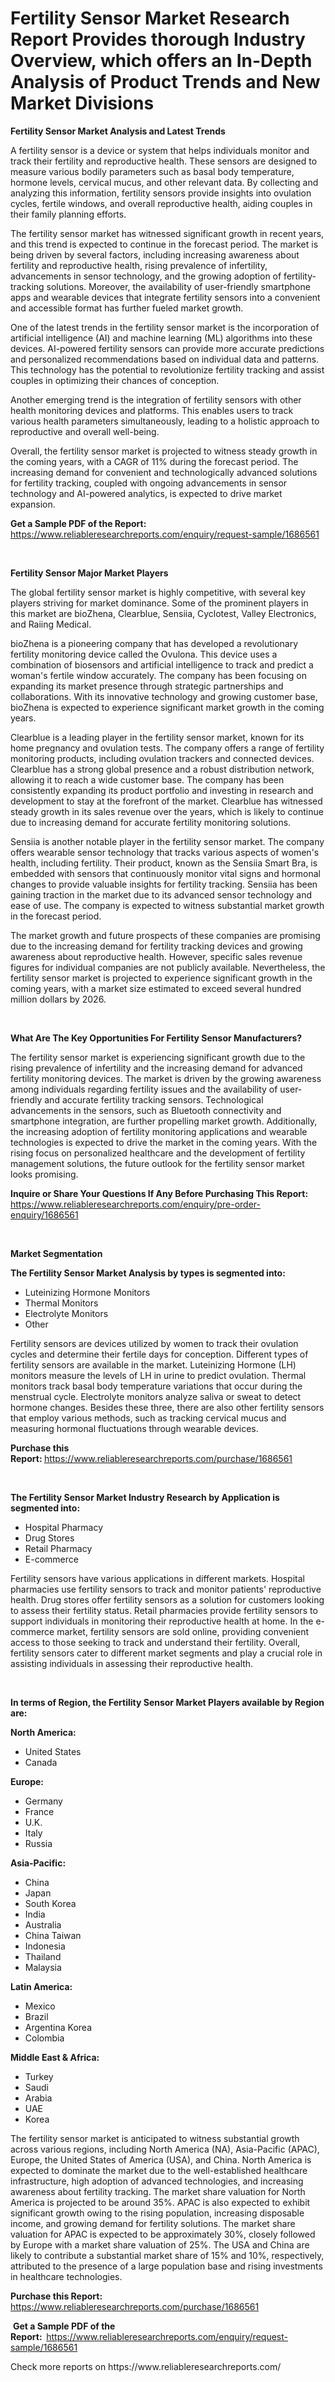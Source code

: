 <p><h1>Fertility Sensor Market Research Report Provides thorough Industry Overview, which offers an In-Depth Analysis of Product Trends and New Market Divisions</h1></p><p><strong>Fertility Sensor Market Analysis and Latest Trends</strong></p>
<p><p>A fertility sensor is a device or system that helps individuals monitor and track their fertility and reproductive health. These sensors are designed to measure various bodily parameters such as basal body temperature, hormone levels, cervical mucus, and other relevant data. By collecting and analyzing this information, fertility sensors provide insights into ovulation cycles, fertile windows, and overall reproductive health, aiding couples in their family planning efforts.</p><p>The fertility sensor market has witnessed significant growth in recent years, and this trend is expected to continue in the forecast period. The market is being driven by several factors, including increasing awareness about fertility and reproductive health, rising prevalence of infertility, advancements in sensor technology, and the growing adoption of fertility-tracking solutions. Moreover, the availability of user-friendly smartphone apps and wearable devices that integrate fertility sensors into a convenient and accessible format has further fueled market growth.</p><p>One of the latest trends in the fertility sensor market is the incorporation of artificial intelligence (AI) and machine learning (ML) algorithms into these devices. AI-powered fertility sensors can provide more accurate predictions and personalized recommendations based on individual data and patterns. This technology has the potential to revolutionize fertility tracking and assist couples in optimizing their chances of conception.</p><p>Another emerging trend is the integration of fertility sensors with other health monitoring devices and platforms. This enables users to track various health parameters simultaneously, leading to a holistic approach to reproductive and overall well-being.</p><p>Overall, the fertility sensor market is projected to witness steady growth in the coming years, with a CAGR of 11% during the forecast period. The increasing demand for convenient and technologically advanced solutions for fertility tracking, coupled with ongoing advancements in sensor technology and AI-powered analytics, is expected to drive market expansion.</p></p>
<p><strong>Get a Sample PDF of the Report:&nbsp;</strong> <a href="https://www.reliableresearchreports.com/enquiry/request-sample/1686561">https://www.reliableresearchreports.com/enquiry/request-sample/1686561</a></p>
<p>&nbsp;</p>
<p><strong>Fertility Sensor Major Market Players</strong></p>
<p><p>The global fertility sensor market is highly competitive, with several key players striving for market dominance. Some of the prominent players in this market are bioZhena, Clearblue, Sensiia, Cyclotest, Valley Electronics, and Raiing Medical.</p><p>bioZhena is a pioneering company that has developed a revolutionary fertility monitoring device called the Ovulona. This device uses a combination of biosensors and artificial intelligence to track and predict a woman's fertile window accurately. The company has been focusing on expanding its market presence through strategic partnerships and collaborations. With its innovative technology and growing customer base, bioZhena is expected to experience significant market growth in the coming years.</p><p>Clearblue is a leading player in the fertility sensor market, known for its home pregnancy and ovulation tests. The company offers a range of fertility monitoring products, including ovulation trackers and connected devices. Clearblue has a strong global presence and a robust distribution network, allowing it to reach a wide customer base. The company has been consistently expanding its product portfolio and investing in research and development to stay at the forefront of the market. Clearblue has witnessed steady growth in its sales revenue over the years, which is likely to continue due to increasing demand for accurate fertility monitoring solutions.</p><p>Sensiia is another notable player in the fertility sensor market. The company offers wearable sensor technology that tracks various aspects of women's health, including fertility. Their product, known as the Sensiia Smart Bra, is embedded with sensors that continuously monitor vital signs and hormonal changes to provide valuable insights for fertility tracking. Sensiia has been gaining traction in the market due to its advanced sensor technology and ease of use. The company is expected to witness substantial market growth in the forecast period.</p><p>The market growth and future prospects of these companies are promising due to the increasing demand for fertility tracking devices and growing awareness about reproductive health. However, specific sales revenue figures for individual companies are not publicly available. Nevertheless, the fertility sensor market is projected to experience significant growth in the coming years, with a market size estimated to exceed several hundred million dollars by 2026.</p></p>
<p>&nbsp;</p>
<p><strong>What Are The Key Opportunities For Fertility Sensor Manufacturers?</strong></p>
<p><p>The fertility sensor market is experiencing significant growth due to the rising prevalence of infertility and the increasing demand for advanced fertility monitoring devices. The market is driven by the growing awareness among individuals regarding fertility issues and the availability of user-friendly and accurate fertility tracking sensors. Technological advancements in the sensors, such as Bluetooth connectivity and smartphone integration, are further propelling market growth. Additionally, the increasing adoption of fertility monitoring applications and wearable technologies is expected to drive the market in the coming years. With the rising focus on personalized healthcare and the development of fertility management solutions, the future outlook for the fertility sensor market looks promising.</p></p>
<p><strong>Inquire or Share Your Questions If Any Before Purchasing This Report:</strong> <a href="https://www.reliableresearchreports.com/enquiry/pre-order-enquiry/1686561">https://www.reliableresearchreports.com/enquiry/pre-order-enquiry/1686561</a></p>
<p>&nbsp;</p>
<p><strong>Market Segmentation</strong></p>
<p><strong>The Fertility Sensor Market Analysis by types is segmented into:</strong></p>
<p><ul><li>Luteinizing Hormone Monitors</li><li>Thermal Monitors</li><li>Electrolyte Monitors</li><li>Other</li></ul></p>
<p><p>Fertility sensors are devices utilized by women to track their ovulation cycles and determine their fertile days for conception. Different types of fertility sensors are available in the market. Luteinizing Hormone (LH) monitors measure the levels of LH in urine to predict ovulation. Thermal monitors track basal body temperature variations that occur during the menstrual cycle. Electrolyte monitors analyze saliva or sweat to detect hormone changes. Besides these three, there are also other fertility sensors that employ various methods, such as tracking cervical mucus and measuring hormonal fluctuations through wearable devices.</p></p>
<p><strong>Purchase this Report:&nbsp;</strong><a href="https://www.reliableresearchreports.com/purchase/1686561">https://www.reliableresearchreports.com/purchase/1686561</a></p>
<p>&nbsp;</p>
<p><strong>The Fertility Sensor Market Industry Research by Application is segmented into:</strong></p>
<p><ul><li>Hospital Pharmacy</li><li>Drug Stores</li><li>Retail Pharmacy</li><li>E-commerce</li></ul></p>
<p><p>Fertility sensors have various applications in different markets. Hospital pharmacies use fertility sensors to track and monitor patients' reproductive health. Drug stores offer fertility sensors as a solution for customers looking to assess their fertility status. Retail pharmacies provide fertility sensors to support individuals in monitoring their reproductive health at home. In the e-commerce market, fertility sensors are sold online, providing convenient access to those seeking to track and understand their fertility. Overall, fertility sensors cater to different market segments and play a crucial role in assisting individuals in assessing their reproductive health.</p></p>
<p>&nbsp;</p>
<p><strong>In terms of Region, the Fertility Sensor Market Players available by Region are:</strong></p>
<p>
    <p> <strong> North America: </strong>
        <ul>
            <li>United States</li>
            <li>Canada</li>
        </ul>
        </p> 
    <p> <strong> Europe: </strong>
        <ul>
            <li>Germany</li>
            <li>France</li>
            <li>U.K.</li>
            <li>Italy</li>
            <li>Russia</li>
        </ul>
        </p> 
    <p> <strong> Asia-Pacific: </strong>
        <ul>
            <li>China</li>
            <li>Japan</li>
            <li>South Korea</li>
            <li>India</li>
            <li>Australia</li>
            <li>China Taiwan</li>
            <li>Indonesia</li>
            <li>Thailand</li>
            <li>Malaysia</li>
        </ul>
        </p> 
    <p> <strong> Latin America: </strong>
        <ul>
            <li>Mexico</li>
            <li>Brazil</li>
            <li>Argentina Korea</li>
            <li>Colombia</li>
        </ul>
        </p> 
    <p> <strong> Middle East & Africa: </strong>
        <ul>
            <li>Turkey</li>
            <li>Saudi</li>
            <li>Arabia</li>
            <li>UAE</li>
            <li>Korea</li>
        </ul>
    </p>
    </p>
<p><p>The fertility sensor market is anticipated to witness substantial growth across various regions, including North America (NA), Asia-Pacific (APAC), Europe, the United States of America (USA), and China. North America is expected to dominate the market due to the well-established healthcare infrastructure, high adoption of advanced technologies, and increasing awareness about fertility tracking. The market share valuation for North America is projected to be around 35%. APAC is also expected to exhibit significant growth owing to the rising population, increasing disposable income, and growing demand for fertility solutions. The market share valuation for APAC is expected to be approximately 30%, closely followed by Europe with a market share valuation of 25%. The USA and China are likely to contribute a substantial market share of 15% and 10%, respectively, attributed to the presence of a large population base and rising investments in healthcare technologies.</p></p>
<p><strong>Purchase this Report: </strong><a href="https://www.reliableresearchreports.com/purchase/1686561">https://www.reliableresearchreports.com/purchase/1686561</a></p>
<p>&nbsp;<strong>Get a Sample PDF of the Report:&nbsp;&nbsp;</strong><a href="https://www.reliableresearchreports.com/enquiry/request-sample/1686561">https://www.reliableresearchreports.com/enquiry/request-sample/1686561</a></p>
<p><strong></strong></p>
<p>Check more reports on https://www.reliableresearchreports.com/</p>